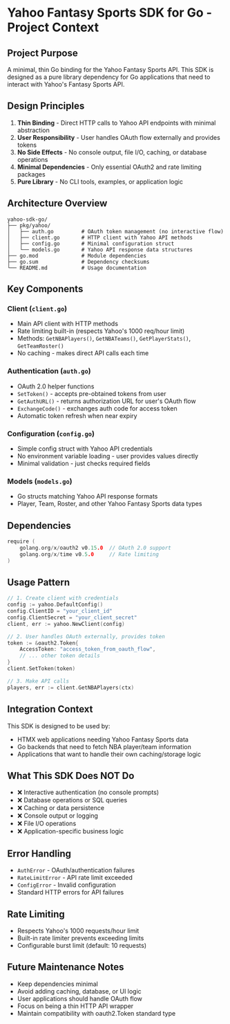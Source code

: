# Yahoo Fantasy Sports SDK for Go - Project Context

## Project Purpose
A minimal, thin Go binding for the Yahoo Fantasy Sports API. This SDK is designed as a pure library dependency for Go applications that need to interact with Yahoo's Fantasy Sports API.

## Design Principles
1. **Thin Binding** - Direct HTTP calls to Yahoo API endpoints with minimal abstraction
2. **User Responsibility** - User handles OAuth flow externally and provides tokens
3. **No Side Effects** - No console output, file I/O, caching, or database operations
4. **Minimal Dependencies** - Only essential OAuth2 and rate limiting packages
5. **Pure Library** - No CLI tools, examples, or application logic

## Architecture Overview

```
yahoo-sdk-go/
├── pkg/yahoo/
│   ├── auth.go         # OAuth token management (no interactive flow)
│   ├── client.go       # HTTP client with Yahoo API methods
│   ├── config.go       # Minimal configuration struct
│   └── models.go       # Yahoo API response data structures
├── go.mod              # Module dependencies
├── go.sum              # Dependency checksums
└── README.md           # Usage documentation
```

## Key Components

### Client (`client.go`)
- Main API client with HTTP methods
- Rate limiting built-in (respects Yahoo's 1000 req/hour limit)
- Methods: `GetNBAPlayers()`, `GetNBATeams()`, `GetPlayerStats()`, `GetTeamRoster()`
- No caching - makes direct API calls each time

### Authentication (`auth.go`)
- OAuth 2.0 helper functions
- `SetToken()` - accepts pre-obtained tokens from user
- `GetAuthURL()` - returns authorization URL for user's OAuth flow
- `ExchangeCode()` - exchanges auth code for access token
- Automatic token refresh when near expiry

### Configuration (`config.go`)
- Simple config struct with Yahoo API credentials
- No environment variable loading - user provides values directly
- Minimal validation - just checks required fields

### Models (`models.go`)
- Go structs matching Yahoo API response formats
- Player, Team, Roster, and other Yahoo Fantasy Sports data types

## Dependencies
```go
require (
    golang.org/x/oauth2 v0.15.0  // OAuth 2.0 support
    golang.org/x/time v0.5.0     // Rate limiting
)
```

## Usage Pattern
```go
// 1. Create client with credentials
config := yahoo.DefaultConfig()
config.ClientID = "your_client_id"
config.ClientSecret = "your_client_secret"
client, err := yahoo.NewClient(config)

// 2. User handles OAuth externally, provides token
token := &oauth2.Token{
    AccessToken: "access_token_from_oauth_flow",
    // ... other token details
}
client.SetToken(token)

// 3. Make API calls
players, err := client.GetNBAPlayers(ctx)
```

## Integration Context
This SDK is designed to be used by:
- HTMX web applications needing Yahoo Fantasy Sports data
- Go backends that need to fetch NBA player/team information
- Applications that want to handle their own caching/storage logic

## What This SDK Does NOT Do
- ❌ Interactive authentication (no console prompts)
- ❌ Database operations or SQL queries
- ❌ Caching or data persistence
- ❌ Console output or logging
- ❌ File I/O operations
- ❌ Application-specific business logic

## Error Handling
- `AuthError` - OAuth/authentication failures
- `RateLimitError` - API rate limit exceeded
- `ConfigError` - Invalid configuration
- Standard HTTP errors for API failures

## Rate Limiting
- Respects Yahoo's 1000 requests/hour limit
- Built-in rate limiter prevents exceeding limits
- Configurable burst limit (default: 10 requests)

## Future Maintenance Notes
- Keep dependencies minimal
- Avoid adding caching, database, or UI logic
- User applications should handle OAuth flow
- Focus on being a thin HTTP API wrapper
- Maintain compatibility with oauth2.Token standard type